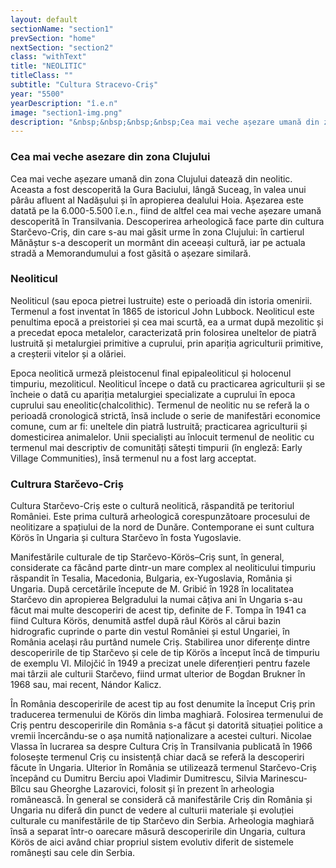 ```yaml
---
layout: default
sectionName: "section1"
prevSection: "home"
nextSection: "section2"
class: "withText"
title: "NEOLITIC"
titleClass: ""
subtitle: "Cultura Stracevo-Criș"
year: "5500"
yearDescription: "î.e.n"
image: "section1-img.png"
description: "&nbsp;&nbsp;&nbsp;&nbsp;Cea mai veche așezare umană din zona Clujului datează din neolitic. Aceasta a fost descoperită la <em>Gura Baciului</em>, lângă Suceag, în valea unui pârâu afluent al Nadășului și în apropierea dealului Hoia.</br>&nbsp;&nbsp;&nbsp;&nbsp;Așezarea este datată pe la <em>6.000-5.500 î.e.n</em>., fiind de altfel cea mai veche așezare umană descoperită în Transilvania. Descoperirea arheologică face parte din cultura Starčevo-Criș."
---
```


<h3>Cea mai veche asezare din zona Clujului</h3>

 Cea mai veche așezare umană din zona Clujului datează din neolitic. Aceasta a fost descoperită la Gura Baciului, lângă Suceag, în valea unui pârâu afluent al Nadășului și în apropierea dealului Hoia. Așezarea este datată pe la 6.000-5.500 î.e.n., fiind de altfel cea mai veche așezare umană descoperită în Transilvania. Descoperirea arheologică face parte din cultura Starčevo-Criș, din care s-au mai găsit urme în zona Clujului: în cartierul Mănăștur s-a descoperit un mormânt din aceeași cultură, iar pe actuala stradă a Memorandumului a fost găsită o așezare similară.

<h3>Neoliticul</h3>

Neoliticul (sau epoca pietrei lustruite) este o perioadă din istoria omenirii. Termenul a fost inventat în 1865 de istoricul John Lubbock. Neoliticul este penultima epocă a preistoriei și cea mai scurtă, ea a urmat după mezolitic și a precedat epoca metalelor, caracterizată prin folosirea uneltelor de piatră lustruită și metalurgiei primitive a cuprului, prin apariția agriculturii primitive, a creșterii vitelor și a olăriei.

Epoca neolitică urmeză pleistocenul final epipaleoliticul și holocenul timpuriu, mezoliticul. Neoliticul începe o dată cu practicarea agriculturii și se încheie o dată cu apariția metalurgiei specializate a cuprului în epoca cuprului sau eneolitic(chalcolithic). Termenul de neolitic nu se referă la o perioadă cronologică strictă, însă include o serie de manifestări economice comune, cum ar fi: uneltele din piatră lustruită; practicarea agriculturii și domesticirea animalelor. Unii specialiști au înlocuit termenul de neolitic cu termenul mai descriptiv de comunități sătești timpurii (în engleză: Early Village Communities), însă termenul nu a fost larg acceptat.

<h3> Cultrura Starčevo-Criș </h3>

Cultura Starčevo-Criș este o cultură neolitică, răspandită pe teritoriul României. Este prima cultură arheologică corespunzătoare procesului de neolitizare a spațiului de la nord de Dunăre. Contemporane ei sunt cultura Körös în Ungaria și cultura Starčevo în fosta Yugoslavie.

Manifestările culturale de tip Starčevo-Körös–Criș sunt, în general, considerate ca făcând parte dintr-un mare complex al neoliticului timpuriu răspandit în Tesalia, Macedonia, Bulgaria, ex-Yugoslavia, România și Ungaria. După cercetările începute de M. Gribić în 1928 în localitatea Starčevo din apropierea Belgradului la numai câțiva ani în Ungaria s-au făcut mai multe descoperiri de acest tip, definite de F. Tompa în 1941 ca fiind Cultura Körös, denumită astfel după râul Körös al cărui bazin hidrografic cuprinde o parte din vestul României și estul Ungariei, în România același râu purtând numele Criș. Stabilirea unor diferențe dintre descoperirile de tip Starčevo și cele de tip Körös a început încă de timpuriu de exemplu Vl. Milojčić în 1949 a precizat unele diferențieri pentru fazele mai târzii ale culturii Starčevo, fiind urmat ulterior de Bogdan Brukner în 1968 sau, mai recent, Nándor Kalicz.

În România descoperirile de acest tip au fost denumite la început Criș prin traducerea termenului de Körös din limba maghiară. Folosirea termenului de Criș pentru descoperirile din România s-a făcut și datorită situației politice a vremii încercându-se o așa numită naționalizare a acestei culturi. Nicolae Vlassa în lucrarea sa despre Cultura Criș în Transilvania publicată în 1966 folosește termenul Criș cu insistență chiar dacă se referă la descoperiri făcute în Ungaria. Ulterior în România se utilizează termenul Starčevo-Criș începând cu Dumitru Berciu apoi Vladimir Dumitrescu, Silvia Marinescu-Bîlcu sau Gheorghe Lazarovici, folosit și în prezent în arheologia românească. În general se consideră că manifestările Criș din România și Ungaria nu diferă din punct de vedere al culturii materiale și evoluției culturale cu manifestările de tip Starčevo din Serbia. Arheologia maghiară însă a separat într-o oarecare măsură descoperirile din Ungaria, cultura Körös de aici având chiar propriul sistem evolutiv diferit de sistemele românești sau cele din Serbia.
